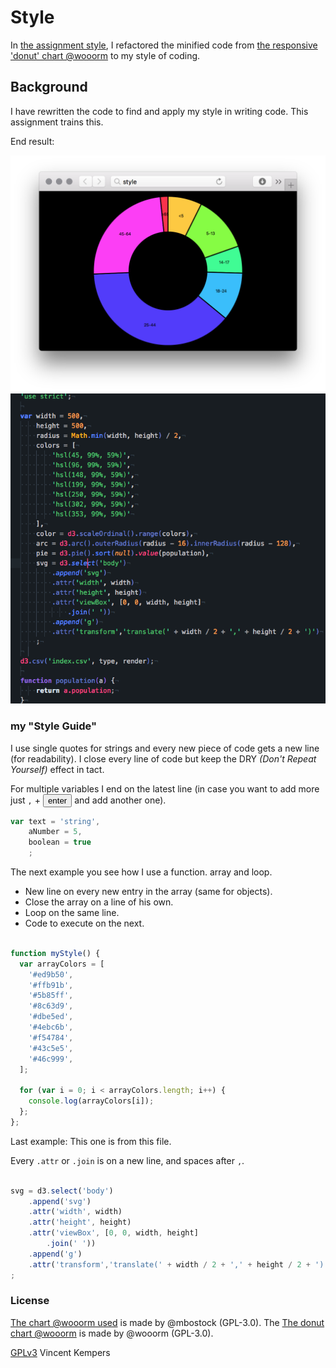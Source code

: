 # Style

In [the assignment style](https://github.com/cmda-fe3/course-17-18/blob/master/class-2.md#style), I refactored the minified code from [the responsive 'donut' chart @wooorm](https://github.com/cmda-fe3/course-17-18/tree/master/site/class-2/style) to my style of coding.

## Background

I have rewritten the code to find and apply my style in writing code. This assignment trains this.

End result:

![donut chart](preview.png)
![my style](mystyle.png)

### my "Style Guide"

I use single quotes for strings and every new piece of code gets a new line (for readability). I close every line of code but keep the DRY _(Don't Repeat Yourself)_ effect in tact.

For multiple variables I end on the latest line (in case you want to add more just `,` +  <button>enter</button> and add another one).

```js
var text = 'string',
    aNumber = 5,
    boolean = true
    ;
```

The next example you see how I use a function. array and loop.  
*   New line on every new entry in the array (same for objects).
*   Close the array on a line of his own.
*   Loop on the same line.
*   Code to execute on the next.

```js

function myStyle() {
  var arrayColors = [
    '#ed9b50',
    '#ffb91b',
    '#5b85ff',
    '#8c63d9',
    '#dbe5ed',
    '#4ebc6b',
    '#f54784',
    '#43c5e5',
    '#46c999',
  ];

  for (var i = 0; i < arrayColors.length; i++) {
    console.log(arrayColors[i]);
  };
};
```

Last example: This one is from this file.

Every `.attr` or `.join` is on a new line, and spaces after `,`.

```js

svg = d3.select('body')
    .append('svg')
    .attr('width', width)
    .attr('height', height)
    .attr('viewBox', [0, 0, width, height]
        .join(' '))
    .append('g')
    .attr('transform','translate(' + width / 2 + ',' + height / 2 + ')')
;

```
### License

[The chart @wooorm used](https://bl.ocks.org/mbostock/3887193) is made by @mbostock (GPL-3.0).
The [The donut chart @wooorm](https://github.com/cmda-fe3/course-17-18/tree/master/site/class-2/style) is made by @wooorm (GPL-3.0).

[GPLv3](https://choosealicense.com/licenses/gpl-3.0/) Vincent Kempers
